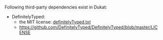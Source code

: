 Following third-party dependencies exist in Dukat:
    
* DefinitelyTyped:
    * the MIT license: [definitelyTyped.txt](definitelyTyped.txt)
    * https://github.com/DefinitelyTyped/DefinitelyTyped/blob/master/LICENSE
